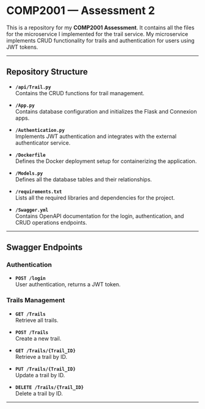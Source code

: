 # **COMP2001 — Assessment 2**

This is a repository for my **COMP2001 Assessment**. It contains all the files for the microservice I implemented for the trail service. My microservice implements CRUD functionality for trails and authentication for users using JWT tokens.

---

## **Repository Structure**

- **`/api/Trail.py`**  
  Contains the CRUD functions for trail management.

- **`/App.py`**  
  Contains database configuration and initializes the Flask and Connexion apps.

- **`/Authentication.py`**  
  Implements JWT authentication and integrates with the external authenticator service.

- **`/Dockerfile`**  
  Defines the Docker deployment setup for containerizing the application.

- **`/Models.py`**  
  Defines all the database tables and their relationships.

- **`/requirements.txt`**  
  Lists all the required libraries and dependencies for the project.

- **`/Swagger.yml`**  
  Contains OpenAPI documentation for the login, authentication, and CRUD operations endpoints.

---

## **Swagger Endpoints**

### **Authentication**
- **`POST /login`**  
  User authentication, returns a JWT token.

### **Trails Management**
- **`GET /Trails`**  
  Retrieve all trails.

- **`POST /Trails`**  
  Create a new trail.

- **`GET /Trails/{Trail_ID}`**  
  Retrieve a trail by ID.

- **`PUT /Trails/{Trail_ID}`**  
  Update a trail by ID.

- **`DELETE /Trails/{Trail_ID}`**  
  Delete a trail by ID.

---
